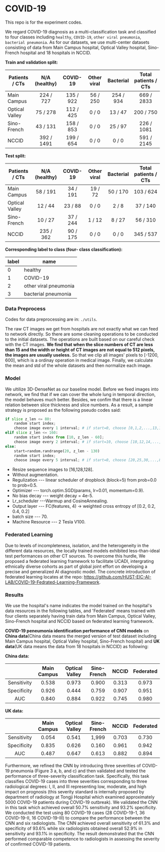 # COVID-19
This repo is for the experiment codes.     

We regard COVID-19 diagnosis as a multi-classification task and classified to four classes including `healthy`, `COVID-19`, `other viral pneumonia`, `bacterial pneumonia`.  As for our datasets, we use multi-center datasets consisting of data from Main Campus hospital, Optical Valley hospital, Sino-French hospital and 18 hospitals in NCCID.

**Train and validation split:**

| Patients / CTs | N/A (healthy) | COVID-19  | Other viral | Bacterial | Total patients / CTs |
| -------------- | :-----------: | :-------: | :---------: | :-------: | :------------------: |
| Main Campus    |   224 / 727   | 135 / 922 |  56 / 250   | 254 / 934 |      669 / 2833      |
| Optical Valley |   75 / 278    | 112 / 425 |    0 / 0    |  13 / 47  |      200 / 750       |
| Sino-French    |   43 / 131    | 158 / 853 |    0 / 0    |  25 / 97  |      226 / 1081      |
| NCCID          |  392 / 1491   | 199 / 654 |    0 / 0    |   0 / 0   |      591 / 2145      |

**Test split:** 

| Patients / CTs | N/A (healthy) | COVID-19 | Other viral | Bacterial | Total patients / CTs |
| -------------- | :-----------: | :------: | :---------: | :-------: | :------------------: |
| Main Campus    |   58 / 191    | 34 / 191 |   19 / 72   | 50 / 170  |      103 / 624       |
| Optical Valley |    12 / 44    | 23 / 88  |    0 / 0    |   2 / 8   |       37 / 140       |
| Sino-French    |    10 / 27    | 37 / 244 |   1 / 12    |  8 / 27   |       56 / 310       |
| NCCID          |   235 / 362   | 90 / 175 |    0 / 0    |   0 / 0   |      345 / 537       |

**Corresponding label to class (four- class classification):**

| label | name                  |
| ----- | --------------------- |
| 0     | healthy               |
| 1     | COVID-19              |
| 2     | other viral pneumonia |
| 3     | bacterial pneumonia   |

### Data Preprocess

Codes for data preprocessing are in:  `./utils`.    

The raw CT images we get from hospitals are not exactly what we can feed to network directly. So there are some cleaning operations to be conducted to the initial datasets. The operations are built based on our careful check with the CT images. **We find that when the slice numbers of CT are less than 15 and the width or height of CT images are not equal to 512 pixels, the images are usually useless.** So that we clip all images' pixels to [-1200, 600], which is a ordinay operation in medical image. Finally, we calculate the mean and std of the whole datasets and then normalize each image.    


### Model  
We ultilize 3D-DenseNet as our baseline model. Before we feed images into network, we find that if we can cover the whole lung in temporal direction, the model behaves much better. Besides, we confim that there is a linear relation between slice thickness and slice numbers. As a result, a sample strategy is proposed as  the following pseudo codes said:  
```python
if slice z_len <= 80:
    random start index;
    choose image every 1 interval; # if start=0, choose [0,1,2,...,13,14,15]
elif slice z_len <= 160:
    random start index from [10, z_len - 60];
    choose image every 2 interval; # if start=10, choose [10,12,14,...,36,38,40]
else:
    start=random.randrange(20, z_len - 130)
    random start index;
    choose image every 5 interval; # if start=0, choose [20,25,30,...,85,90,95] 
```
- Resize sequence images to [16,128,128].
- Without augmentation.
- Regulization --- linear scheduler of dropblock (block=5) from prob=0.0 to prob=0.5.
- Optimizer --- torch.optim.SGD(params, lr=0.01, momentum=0.9).
- No bias decay --- weight decay = 4e-5.
- Lr_scheduler ---Warmup and CosineAnnealing.
- Output layer --- FC(features, 4) -> weighted cross entropy of [0.2, 0.2, 0.4, 0.2]
- batch size --- 70.
- Machine Resource --- 2 Tesla V100.

### Federated Learning

Due to levels of incompleteness, isolation, and the heterogeneity in the different data resources, the locally trained models exhibited less-than-ideal test performances on other CT sources. To overcome this hurdle, We proposed a federated learning framework to facilitate UCADI, intergrating ethnically diverse cohorts as part of global joint effort on developing a precise and generalized AI diagnostic model. The concrete introduction of federated learning locates at the repo: https://github.com/HUST-EIC-AI-LAB/COVID-19-Fedrated-Learning-Framework.


### Results
We use the hospital's name indicates the model trained on the hospital's data resources in the following tables, and 'Federated' means trained with four clients separately having train data from Main Campus, Optical Valley, Sino-French hospital and NCCID based on federated learning framework.

**COVID-19 peneumonia identification performance of CNN models** on **China data**(China data means the merged version of test dataset including Main Campus hospital, Optical Valley hospital, Sino-French hospital) and **UK data**(UK data means the data from 18 hospitals in NCCID) as following:

**China data:**

|             | Main Campus | Optical Valley | Sino-French | NCCID | Federated |
| :---------: | :---------: | :------------: | :---------: | :---: | :-------: |
| Sensitivity |    0.538    |     0.973      |    0.900    | 0.313 |   0.973   |
| Specificity |    0.926    |     0.444      |    0.759    | 0.907 |   0.951   |
|     AUC     |    0.840    |     0.884      |    0.922    | 0.745 |   0.980   |

**UK data:**

|             | Main Campus | Optical Valley | Sino-French | NCCID | Federated |
| :---------: | :---------: | :------------: | :---------: | :---: | :-------: |
| Sensitivity |    0.054    |     0.541      |    1,999    | 0.703 |   0.730   |
| Specificity |    0.835    |     0.626      |    0.160    | 0.961 |   0.942   |
|     AUC     |    0.487    |     0.647      |    0.613    | 0.882 |   0.894   |

Furthermore, we refined the CNN by introducing three severities of COVID-19 pneumonia (Figure 3 a, b, and c) and then validated and tested the performance of three-severity classification task. Specifically, this task classifies COVID-19 cases into three severities corresponding to three radiological degrees: I, II, and III representing low, moderate, and high impact on prognosis (this severity standard is internally proposed by department of radiology at Tongji Hospital which examined approximately 5000 COVID-19 patients during COVID-19 outbreak). We validated the CNN in this task which achieved overall 50.7% sensitivity and 93.2% specificity. We conducted the test using 80 COVID-19 cases (28 COVID-19-1, 36 COVID-19-II, 16 COVID-19-III) to compare the performance between the CNN and six radiologists. The CNN achieved overall sensitivity of 61.3% and specificity of 93.6% while six radiologists obtained overall 52.9% in sensitivity and 93.1% in specificity. The result demonstrated that the CNN performed comparable competence to radiologists in assessing the severity of confirmed COVID-19 patients.






